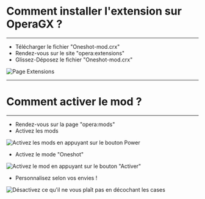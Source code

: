 # Comment installer l'extension sur OperaGX ? 
***
- Télécharger le fichier "Oneshot-mod.crx"
- Rendez-vous sur le site "opera:extensions"
- Glissez-Déposez le fichier "Oneshot-mod.crx" 

![Page Extensions](https://media.discordapp.net/attachments/1064539557728620574/1075371617795965020/image.png)

***

# Comment activer le mod ? 
***
- Rendez-vous sur la page "opera:mods"
- Activez les mods 

![Activez les mods en appuyant sur le bouton Power](https://media.discordapp.net/attachments/1064539557728620574/1075372356303847454/image.png)

- Activez le mode "Oneshot" 

![Activez le mod en appuyant sur le bouton "Activer"](https://media.discordapp.net/attachments/1064539557728620574/1075372791559372820/image.png)

- Personnalisez selon vos envies ! 

![Désactivez ce qu'il ne vous plaît pas en décochant les cases](https://media.discordapp.net/attachments/1064539557728620574/1075373055188148256/image.png)